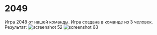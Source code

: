 # 2049

Игра 2048 от нашей команды. Игра создана в команде из 3 человек.
Результат:
![screenshot 52](https://user-images.githubusercontent.com/99884024/217585204-60d8656d-52b3-46fb-bae9-10185d2be032.jpg)
![screenshot 63](https://user-images.githubusercontent.com/99884024/217585237-d0e51d8a-9d01-42b0-8fa0-320acd50f892.jpg)
